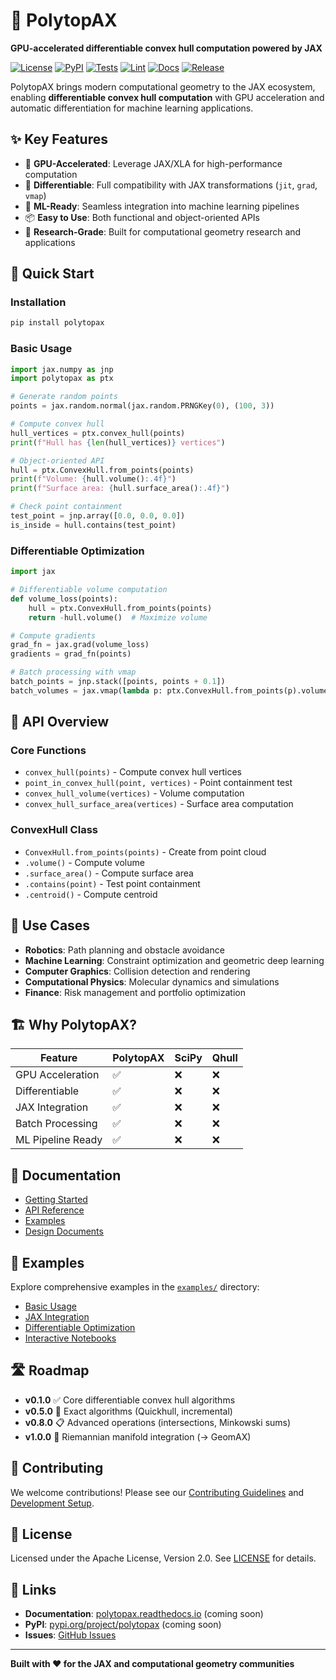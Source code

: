 # 🔷 PolytopAX

**GPU-accelerated differentiable convex hull computation powered by JAX**

[![License](https://img.shields.io/badge/License-Apache_2.0-blue.svg)](https://opensource.org/licenses/Apache-2.0)
[![PyPI](https://img.shields.io/pypi/v/polytopax.svg?cache=no)](https://pypi.org/project/polytopax/)
[![Tests](https://github.com/lv416e/polytopax/actions/workflows/tests.yml/badge.svg)](https://github.com/lv416e/polytopax/actions/workflows/tests.yml)
[![Lint](https://github.com/lv416e/polytopax/actions/workflows/lint.yml/badge.svg)](https://github.com/lv416e/polytopax/actions/workflows/lint.yml)
[![Docs](https://github.com/lv416e/polytopax/actions/workflows/docs.yml/badge.svg)](https://github.com/lv416e/polytopax/actions/workflows/docs.yml)
[![Release](https://github.com/lv416e/polytopax/actions/workflows/release.yml/badge.svg)](https://github.com/lv416e/polytopax/actions/workflows/release.yml)

PolytopAX brings modern computational geometry to the JAX ecosystem, enabling **differentiable convex hull computation** with GPU acceleration and automatic differentiation for machine learning applications.

## ✨ Key Features

- 🚀 **GPU-Accelerated**: Leverage JAX/XLA for high-performance computation
- 🔄 **Differentiable**: Full compatibility with JAX transformations (`jit`, `grad`, `vmap`)
- 🎯 **ML-Ready**: Seamless integration into machine learning pipelines
- 📦 **Easy to Use**: Both functional and object-oriented APIs
- 🔬 **Research-Grade**: Built for computational geometry research and applications

## 🚀 Quick Start

### Installation

```bash
pip install polytopax
```

### Basic Usage

```python
import jax.numpy as jnp
import polytopax as ptx

# Generate random points
points = jax.random.normal(jax.random.PRNGKey(0), (100, 3))

# Compute convex hull
hull_vertices = ptx.convex_hull(points)
print(f"Hull has {len(hull_vertices)} vertices")

# Object-oriented API
hull = ptx.ConvexHull.from_points(points)
print(f"Volume: {hull.volume():.4f}")
print(f"Surface area: {hull.surface_area():.4f}")

# Check point containment
test_point = jnp.array([0.0, 0.0, 0.0])
is_inside = hull.contains(test_point)
```

### Differentiable Optimization

```python
import jax

# Differentiable volume computation
def volume_loss(points):
    hull = ptx.ConvexHull.from_points(points)
    return -hull.volume()  # Maximize volume

# Compute gradients
grad_fn = jax.grad(volume_loss)
gradients = grad_fn(points)

# Batch processing with vmap
batch_points = jnp.stack([points, points + 0.1])
batch_volumes = jax.vmap(lambda p: ptx.ConvexHull.from_points(p).volume())(batch_points)
```

## 🔧 API Overview

### Core Functions
- `convex_hull(points)` - Compute convex hull vertices
- `point_in_convex_hull(point, vertices)` - Point containment test
- `convex_hull_volume(vertices)` - Volume computation
- `convex_hull_surface_area(vertices)` - Surface area computation

### ConvexHull Class
- `ConvexHull.from_points(points)` - Create from point cloud
- `.volume()` - Compute volume
- `.surface_area()` - Compute surface area
- `.contains(point)` - Test point containment
- `.centroid()` - Compute centroid

## 🎯 Use Cases

- **Robotics**: Path planning and obstacle avoidance
- **Machine Learning**: Constraint optimization and geometric deep learning
- **Computer Graphics**: Collision detection and rendering
- **Computational Physics**: Molecular dynamics and simulations
- **Finance**: Risk management and portfolio optimization

## 🏗️ Why PolytopAX?

| Feature | PolytopAX | SciPy | Qhull |
|---------|-----------|-------|-------|
| GPU Acceleration | ✅ | ❌ | ❌ |
| Differentiable | ✅ | ❌ | ❌ |
| JAX Integration | ✅ | ❌ | ❌ |
| Batch Processing | ✅ | ❌ | ❌ |
| ML Pipeline Ready | ✅ | ❌ | ❌ |

## 📖 Documentation

- [Getting Started](docs/getting_started.md)
- [API Reference](docs/api/index.rst)
- [Examples](examples/)
- [Design Documents](design/)

## 🔬 Examples

Explore comprehensive examples in the [`examples/`](examples/) directory:

- [Basic Usage](examples/basic/basic_convex_hull.py)
- [JAX Integration](examples/basic/jax_integration.py)
- [Differentiable Optimization](examples/advanced/differentiable_optimization.py)
- [Interactive Notebooks](examples/notebooks/)

## 🛣️ Roadmap

- **v0.1.0** ✅ Core differentiable convex hull algorithms
- **v0.5.0** 🔄 Exact algorithms (Quickhull, incremental)
- **v0.8.0** 📋 Advanced operations (intersections, Minkowski sums)
- **v1.0.0** 🎯 Riemannian manifold integration (→ GeomAX)

## 🤝 Contributing

We welcome contributions! Please see our [Contributing Guidelines](CODE_OF_CONDUCT.md) and [Development Setup](docs/development.md).

## 📄 License

Licensed under the Apache License, Version 2.0. See [LICENSE](LICENSE) for details.

## 🔗 Links

- **Documentation**: [polytopax.readthedocs.io](https://polytopax.readthedocs.io) (coming soon)
- **PyPI**: [pypi.org/project/polytopax](https://pypi.org/project/polytopax) (coming soon)
- **Issues**: [GitHub Issues](https://github.com/lv416e/polytopax/issues)

---

**Built with ❤️ for the JAX and computational geometry communities**
